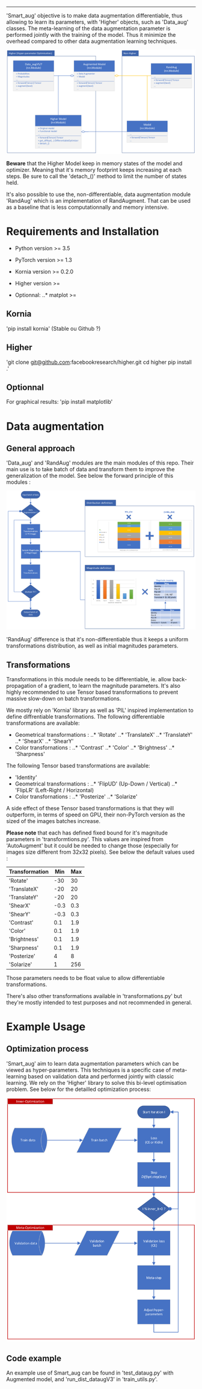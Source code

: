 
----------------
'Smart_aug' objective is to make data augmentation differentiable, thus allowing to learn its parameters, with 'Higher' objects, such as 'Data_aug' classes. The meta-learning of the data augmentation parameter is performed jointly with the training of the model. Thus it minimize the overhead compared to other data augmentation learning techniques.

![UML](docs/smart_aug_uml.png "UML")

**Beware** that the Higher Model keep in memory states of the model and optimizer. Meaning that it's memory footprint keeps increasing at each steps. Be sure to call the 'detach_()' method to limit the number of states held.

It's also possible to use the, non-differentiable, data augmentation module 'RandAug' which is an implementation of RandAugment. That can be used as a baseline that is less computationnally and memory intensive.

# Requirements and Installation

* Python version >= 3.5
* PyTorch version >= 1.3
* Kornia version >= 0.2.0
* Higher version >=

* Optionnal:
..* matplot >=

## Kornia

'pip install kornia' (Stable ou Github ?)

## Higher

'git clone git@github.com:facebookresearch/higher.git
cd higher
pip install .'

## Optionnal

For graphical results:
'pip install matplotlib'

# Data augmentation 
## General approach

'Data_aug' and 'RandAug' modules are the main modules of this repo. Their main use is to take batch of data and transform them to improve the generalization of the model. See below the forward principle of this modules :

![Forward data augmentation](docs/smart_aug_forward.png "Forward data augmentation")

'RandAug' difference is that it's non-differentiable thus it keeps a uniform transformations distribution, as well as initial magnitudes parameters.

## Transformations

Transformations in this module needs to be differentiable, ie. allow back-propagation of a gradient, to learn the magnitude parameters. It's also highly recommended to use Tensor based transformations to prevent massive slow-down on batch transformations.

We mostly rely on 'Kornia' library as well as 'PIL' inspired implementation to define diffrentiable transformations.
The following differentiable transformations are available:
* Geometrical transformations :
..* 'Rotate'
..* 'TranslateX'
..* 'TranslateY'
..* 'ShearX'
..* 'ShearY'
* Color transfornations :
..* 'Contrast'
..* 'Color'
..* 'Brightness'
..* 'Sharpness'

The following Tensor based transformations are available:
* 'Identity'
* Geometrical transformations :
..* 'FlipUD' (Up-Down / Vertical)
..* 'FlipLR' (Left-Right / Horizontal)
* Color transfornations :
..* 'Posterize'
..* 'Solarize'

A side effect of these Tensor based transformations is that they will outperform, in terms of speed on GPU, their non-PyTorch version as the sized of the images batches increase.

**Please note** that each has defined fixed bound for it's magnitude parameters in 'transformtions.py'. This values are inspired from 'AutoAugment' but it could be needed to change those (especially for images size different from 32x32 pixels). See below the default values used :

Transformation | Min | Max
--- | --- | ---
'Rotate' | -30 | 30
'TranslateX' | -20 | 20
'TranslateY' | -20 | 20
'ShearX' | -0.3 | 0.3
'ShearY' | -0.3 | 0.3
'Contrast' | 0.1 | 1.9
'Color' | 0.1 | 1.9
'Brightness' | 0.1 | 1.9
'Sharpness' | 0.1 | 1.9
'Posterize' | 4 | 8
'Solarize' | 1 | 256

Those parameters needs to be float value to allow differentiable transformations.

There's also other transformations available in 'transformations.py' but they're mostly intended to test purposes and not recommended in general.

# Example Usage
## Optimization process

'Smart_aug' aim to learn data augmentation parameters which can be viewed as hyper-parameters. This techniques is a specific case of meta-learning based on validation data and performed jointly with classic learning. 
We rely on the 'Higher' library to solve this bi-level optimisation problem. See below for the detailled optimization process:

![Optimization process](docs/smart_aug_optim.png "Optimization process")

## Code example

An example use of Smart_aug can be found in 'test_dataug.py' with Augmented model, and 'run_dist_dataugV3' in 'train_utils.py'.